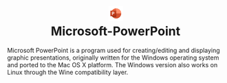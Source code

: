 # <div align='center'> <img src='point.png' width='35px' /> <br/> Microsoft-PowerPoint </div>

Microsoft PowerPoint is a program used for creating/editing and displaying graphic presentations, originally written for the Windows operating system and ported to the Mac OS X platform. The Windows version also works on Linux through the Wine compatibility layer.